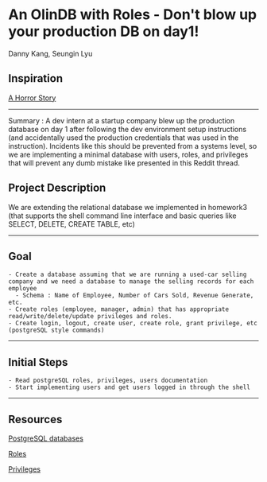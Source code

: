 # An OlinDB with Roles - Don't blow up your production DB on day1!
Danny Kang, Seungin Lyu

## Inspiration

[A Horror Story](https://www.reddit.com/r/cscareerquestions/comments/6ez8ag/accidentally_destroyed_production_database_on/)
___

Summary : A dev intern at a startup company blew up the production database on day 1 after following the dev environment setup instructions (and accidentally used the production credentials that was used in the instruction).
Incidents like this should be prevented from a systems level, so we are implementing a minimal database with users, roles, and privileges that will prevent any dumb mistake like presented in this Reddit thread.

## Project Description

We are extending the relational database we implemented in homework3 (that supports the shell command line interface and basic queries like SELECT, DELETE, CREATE TABLE, etc)
___

## Goal
    - Create a database assuming that we are running a used-car selling company and we need a database to manage the selling records for each employee
      - Schema : Name of Employee, Number of Cars Sold, Revenue Generate, etc.
    - Create roles (employee, manager, admin) that has appropriate read/write/delete/update privileges and roles.
    - Create login, logout, create user, create role, grant privilege, etc (postgreSQL style commands)
___

## Initial Steps
    - Read postgreSQL roles, privileges, users documentation
    - Start implementing users and get users logged in through the shell
___

## Resources
[PostgreSQL databases](https://www.a2hosting.com/kb/developer-corner/postgresql/managing-postgresql-databases-and-users-from-the-command-line?fbclid=IwAR2t0Hv692snhImbs0Ot7DKNpqOfL6akIFjdKH5skiCs2Lvch8qiyKVb6LY)

[Roles](https://www.postgresql.org/docs/9.3/user-manag.html?fbclid=IwAR0jK_Eyxgy3Z6d_naechy-3Tk-atcay_8CQNJSCTpLU7X9-Ddt10DzJj5s)

[Privileges](https://www.postgresql.org/docs/9.3/ddl-priv.html)
